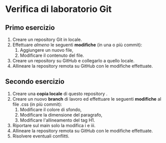 # Verifica di laboratorio Git

## Primo esercizio

1. Creare un repository Git in locale.
1. Effettuare *almeno* le seguenti **modifiche** (in una o più commit):
    1. Aggiungere un nuovo file,
    1. Modificare il contenuto del file.
1. Creare un repository su GitHub e collegarlo a quello locale.
1. Allineare la repository remota su GitHub con le modifiche effettuate.

## Secondo esercizio

1. Creare una **copia locale** di questo repository .
1. Creare un nuovo **branch** di lavoro ed effettuare le seguenti **modifiche** al file .css (in più commit):
    1. Modificare il colore di sfondo,
    1. Modificare la dimensione del paragrafo,
    1. Modificare l'allineamento del tag H1.
1. Riportare sul main solo la modifica i e iii.
1. Allineare la repository remota su GitHub con le modifiche effettuate.
1. Risolvere eventuali conflitti.
